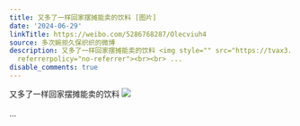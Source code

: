 ```yaml
---
title: 又多了一样回家摆摊能卖的饮料 [图片]
date: '2024-06-29'
linkTitle: https://weibo.com/5286768287/Olecviuh4
source: 多次婉拒久保织织的微博
description: 又多了一样回家摆摊能卖的饮料 <img style="" src="https://tvax3.sinaimg.cn/large/005LMJWfgy1hr65wm6s7pj30u0140jz1.jpg"
  referrerpolicy="no-referrer"><br><br> ...
disable_comments: true
---
```

又多了一样回家摆摊能卖的饮料 <img style="" src="https://tvax3.sinaimg.cn/large/005LMJWfgy1hr65wm6s7pj30u0140jz1.jpg" referrerpolicy="no-referrer"><br><br> ...